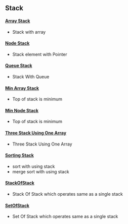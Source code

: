 Stack
---

#### [Array Stack](./ArrayStack.java)

- Stack with array

#### [Node Stack](./NodeStack.java)

- Stack element with Pointer

#### [Queue Stack](./QueueStack.java)

- Stack With Queue

#### [Min Array Stack](./MinArrayStack.java)

- Top of stack is minimum

#### [Min Node Stack](./MinNodeStack.java)

- Top of stack is minimum

#### [Three Stack Using One Array](./ThreeStackUsingOneArray.java)

- Three Stack Using One Array

#### [Sorting Stack](./SortingStack.java)

- sort with using stack
- merge sort with using stack

#### [StackOfStack](./StackOfStack.java)

- Stack Of Stack which operates same as a single stack

#### [SetOfStack](./SetOfStack.java)

- Set Of Stack which operates same as a single stack
